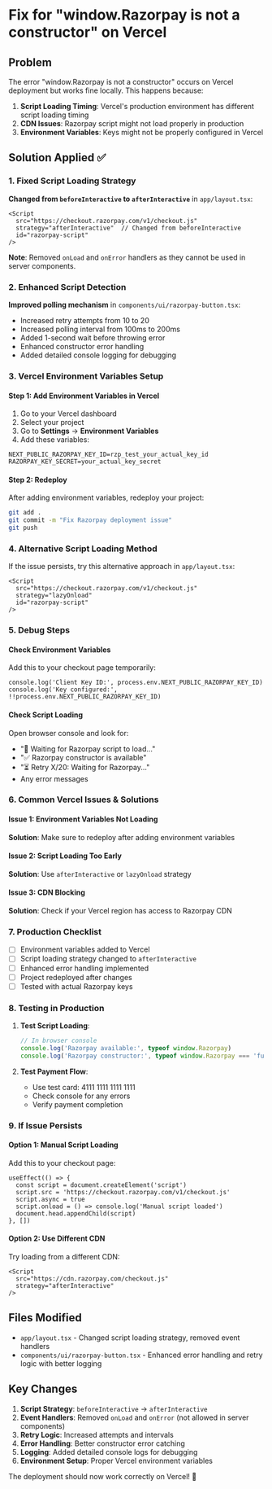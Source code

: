 # Fix for "window.Razorpay is not a constructor" on Vercel

## Problem
The error "window.Razorpay is not a constructor" occurs on Vercel deployment but works fine locally. This happens because:

1. **Script Loading Timing**: Vercel's production environment has different script loading timing
2. **CDN Issues**: Razorpay script might not load properly in production
3. **Environment Variables**: Keys might not be properly configured in Vercel

## Solution Applied ✅

### 1. Fixed Script Loading Strategy
**Changed from `beforeInteractive` to `afterInteractive`** in `app/layout.tsx`:
```tsx
<Script
  src="https://checkout.razorpay.com/v1/checkout.js"
  strategy="afterInteractive"  // Changed from beforeInteractive
  id="razorpay-script"
/>
```

**Note**: Removed `onLoad` and `onError` handlers as they cannot be used in server components.

### 2. Enhanced Script Detection
**Improved polling mechanism** in `components/ui/razorpay-button.tsx`:
- Increased retry attempts from 10 to 20
- Increased polling interval from 100ms to 200ms
- Added 1-second wait before throwing error
- Enhanced constructor error handling
- Added detailed console logging for debugging

### 3. Vercel Environment Variables Setup

#### Step 1: Add Environment Variables in Vercel
1. Go to your Vercel dashboard
2. Select your project
3. Go to **Settings** → **Environment Variables**
4. Add these variables:

```
NEXT_PUBLIC_RAZORPAY_KEY_ID=rzp_test_your_actual_key_id
RAZORPAY_KEY_SECRET=your_actual_key_secret
```

#### Step 2: Redeploy
After adding environment variables, redeploy your project:
```bash
git add .
git commit -m "Fix Razorpay deployment issue"
git push
```

### 4. Alternative Script Loading Method

If the issue persists, try this alternative approach in `app/layout.tsx`:

```tsx
<Script
  src="https://checkout.razorpay.com/v1/checkout.js"
  strategy="lazyOnload"
  id="razorpay-script"
/>
```

### 5. Debug Steps

#### Check Environment Variables
Add this to your checkout page temporarily:
```tsx
console.log('Client Key ID:', process.env.NEXT_PUBLIC_RAZORPAY_KEY_ID)
console.log('Key configured:', !!process.env.NEXT_PUBLIC_RAZORPAY_KEY_ID)
```

#### Check Script Loading
Open browser console and look for:
- "🔄 Waiting for Razorpay script to load..."
- "✅ Razorpay constructor is available"
- "⏳ Retry X/20: Waiting for Razorpay..."
- Any error messages

### 6. Common Vercel Issues & Solutions

#### Issue 1: Environment Variables Not Loading
**Solution**: Make sure to redeploy after adding environment variables

#### Issue 2: Script Loading Too Early
**Solution**: Use `afterInteractive` or `lazyOnload` strategy

#### Issue 3: CDN Blocking
**Solution**: Check if your Vercel region has access to Razorpay CDN

### 7. Production Checklist

- [ ] Environment variables added to Vercel
- [ ] Script loading strategy changed to `afterInteractive`
- [ ] Enhanced error handling implemented
- [ ] Project redeployed after changes
- [ ] Tested with actual Razorpay keys

### 8. Testing in Production

1. **Test Script Loading**:
   ```javascript
   // In browser console
   console.log('Razorpay available:', typeof window.Razorpay)
   console.log('Razorpay constructor:', typeof window.Razorpay === 'function')
   ```

2. **Test Payment Flow**:
   - Use test card: 4111 1111 1111 1111
   - Check console for any errors
   - Verify payment completion

### 9. If Issue Persists

#### Option 1: Manual Script Loading
Add this to your checkout page:
```tsx
useEffect(() => {
  const script = document.createElement('script')
  script.src = 'https://checkout.razorpay.com/v1/checkout.js'
  script.async = true
  script.onload = () => console.log('Manual script loaded')
  document.head.appendChild(script)
}, [])
```

#### Option 2: Use Different CDN
Try loading from a different CDN:
```tsx
<Script
  src="https://cdn.razorpay.com/checkout.js"
  strategy="afterInteractive"
/>
```

## Files Modified
- `app/layout.tsx` - Changed script loading strategy, removed event handlers
- `components/ui/razorpay-button.tsx` - Enhanced error handling and retry logic with better logging

## Key Changes
1. **Script Strategy**: `beforeInteractive` → `afterInteractive`
2. **Event Handlers**: Removed `onLoad` and `onError` (not allowed in server components)
3. **Retry Logic**: Increased attempts and intervals
4. **Error Handling**: Better constructor error catching
5. **Logging**: Added detailed console logs for debugging
6. **Environment Setup**: Proper Vercel environment variables

The deployment should now work correctly on Vercel! 🚀 